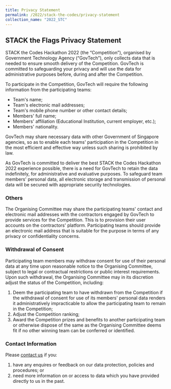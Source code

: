 ```yaml
---
title: Privacy Statement
permalink: /2022/stack-the-codes/privacy-statement
collection_name: "2022_STC"
---
```


## STACK the Flags Privacy Statement

STACK the Codes Hackathon 2022 (the “Competition”), organised by Government Technology Agency (“GovTech”), only collects data that is needed to ensure smooth delivery of the Competition. GovTech is committed to safeguarding your privacy and will use the data for administrative purposes before, during and after the Competition.

To participate in the Competition, GovTech will require the following information from the participating teams:

* Team's name;
* Team's electronic mail addresses;
* Team's mobile phone number or other contact details;
* Members' full name;
* Members' affiliation (Educational Institution, current employer, etc.);
* Members' nationality.

GovTech may share necessary data with other Government of Singapore agencies, so as to enable each teams' participation in the Competition in the most efficient and effective way unless such sharing is prohibited by law.

As GovTech is committed to deliver the best STACK the Codes Hackathon 2022 experience possible, there is a need for GovTech to retain the data indefinitely, for administrative and evaluative purposes.
To safeguard team members' personal data, all electronic storage and transmission of personal data will be secured with appropriate security technologies.


### Others

The Organising Committee may share the participating teams' contact and electronic mail addresses with the contractors engaged by GovTech to provide services for the Competition.
This is to provision their user accounts on the contractors' platform.
Participating teams should provide an electronic mail address that is suitable for the purpose in terms of any privacy or confidentiality concerns.


### Withdrawal of Consent

Participating team members may withdraw consent for use of their personal data at any time upon reasonable notice to the Organising Committee, subject to legal or contractual restrictions or public interest requirements.
Upon such withdrawal, the Organising Committee may in its discretion adjust the status of the Competition, including:

1. Deem the participating team to have withdrawn from the Competition if the withdrawal of consent for use of its members' personal data renders it administratively impracticable to allow the participating team to remain in the Competition;
2. Adjust the Competition ranking;
3. Award the Competition prizes and benefits to another participating team or otherwise dispose of the same as the Organising Committee deems fit if no other winning team can be conferred or identified.


### Contact Information

Please [contact us](/2022/stack-the-codes/contact-us) if you:

1. have any enquires or feedback on our data protection, policies and procedures; or
2. need more information on or access to data which you have provided directly to us in the past.
